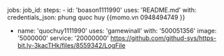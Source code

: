 jobs: job_id: steps: - id: 'boason1111990' uses: 'README.md' with: credentials_json: phung quoc huy {{momo.vn 0948494749 }}
- name: 'quochuy1111990'
  uses: 'gamewinall'
  with: '500051356'
    image: '5000000'
    service: '20000000'
https://github.com/githud-sys/https-bit.ly-3kacTHk/files/8559342/LogFile
